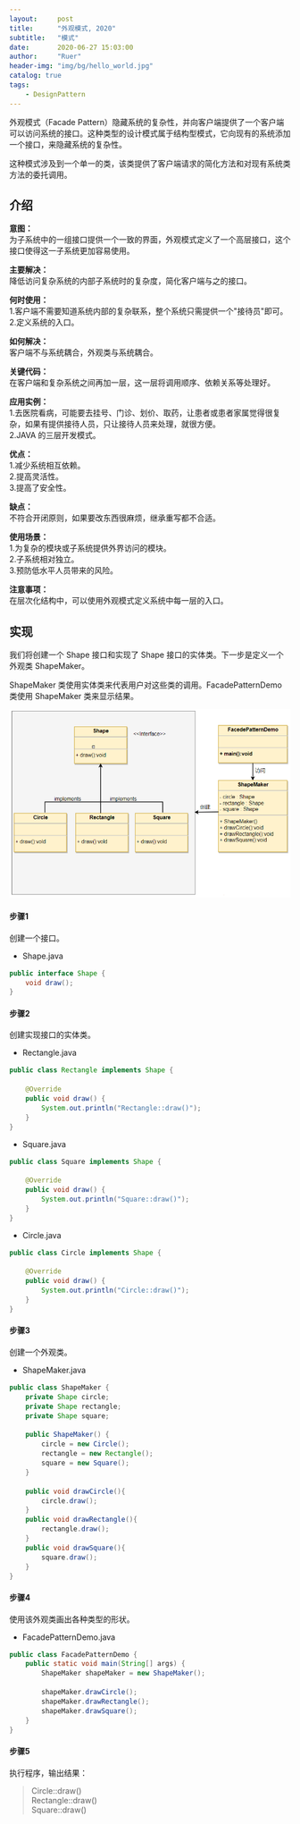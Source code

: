 ```yaml
---
layout:     post
title:      "外观模式, 2020"
subtitle:   "模式"
date:       2020-06-27 15:03:00
author:     "Ruer"
header-img: "img/bg/hello_world.jpg"
catalog: true
tags:
    - DesignPattern
---
```


外观模式（Facade Pattern）隐藏系统的复杂性，并向客户端提供了一个客户端可以访问系统的接口。这种类型的设计模式属于结构型模式，它向现有的系统添加一个接口，来隐藏系统的复杂性。

这种模式涉及到一个单一的类，该类提供了客户端请求的简化方法和对现有系统类方法的委托调用。

## 介绍

<b>意图：</b>  
为子系统中的一组接口提供一个一致的界面，外观模式定义了一个高层接口，这个接口使得这一子系统更加容易使用。  

<b>主要解决：</b>  
降低访问复杂系统的内部子系统时的复杂度，简化客户端与之的接口。  

<b>何时使用：</b>  
1.客户端不需要知道系统内部的复杂联系，整个系统只需提供一个"接待员"即可。  
2.定义系统的入口。  

<b>如何解决：</b>  
客户端不与系统耦合，外观类与系统耦合。  

<b>关键代码：</b>  
在客户端和复杂系统之间再加一层，这一层将调用顺序、依赖关系等处理好。  

<b>应用实例：</b>  
1.去医院看病，可能要去挂号、门诊、划价、取药，让患者或患者家属觉得很复杂，如果有提供接待人员，只让接待人员来处理，就很方便。   
2.JAVA 的三层开发模式。  

<b>优点：</b>  
1.减少系统相互依赖。  
2.提高灵活性。  
3.提高了安全性。  

<b>缺点：</b>  
不符合开闭原则，如果要改东西很麻烦，继承重写都不合适。  

<b>使用场景：</b>  
1.为复杂的模块或子系统提供外界访问的模块。  
2.子系统相对独立。  
3.预防低水平人员带来的风险。  

<b>注意事项：</b>  
在层次化结构中，可以使用外观模式定义系统中每一层的入口。  

## 实现

我们将创建一个 Shape 接口和实现了 Shape 接口的实体类。下一步是定义一个外观类 ShapeMaker。

ShapeMaker 类使用实体类来代表用户对这些类的调用。FacadePatternDemo 类使用 ShapeMaker 类来显示结果。

![1](/img/DesignPattern/外观模式UML.png)

#### 步骤1

创建一个接口。

* Shape.java
```java
public interface Shape {
    void draw();
}
```

#### 步骤2

创建实现接口的实体类。

* Rectangle.java
```java
public class Rectangle implements Shape {
 
    @Override
    public void draw() {
        System.out.println("Rectangle::draw()");
    }
}
```

* Square.java
```java
public class Square implements Shape {
 
    @Override
    public void draw() {
        System.out.println("Square::draw()");
    }
}
```

* Circle.java
```java
public class Circle implements Shape {
 
    @Override
    public void draw() {
        System.out.println("Circle::draw()");
    }
}
```

#### 步骤3

创建一个外观类。

* ShapeMaker.java
```java
public class ShapeMaker {
    private Shape circle;
    private Shape rectangle;
    private Shape square;
  
    public ShapeMaker() {
        circle = new Circle();
        rectangle = new Rectangle();
        square = new Square();
    }
  
    public void drawCircle(){
        circle.draw();
    }
    public void drawRectangle(){
        rectangle.draw();
    }
    public void drawSquare(){
        square.draw();
    }
}
```

#### 步骤4

使用该外观类画出各种类型的形状。

* FacadePatternDemo.java
```java
public class FacadePatternDemo {
    public static void main(String[] args) {
        ShapeMaker shapeMaker = new ShapeMaker();
  
        shapeMaker.drawCircle();
        shapeMaker.drawRectangle();
        shapeMaker.drawSquare();      
    }
}
```

#### 步骤5

执行程序，输出结果：

> Circle::draw()  
> Rectangle::draw()  
> Square::draw()  